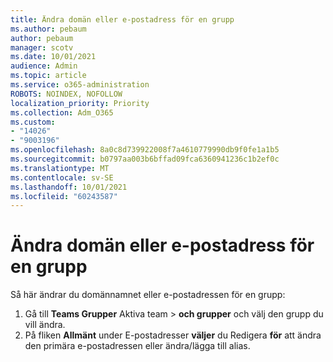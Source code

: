 ```yaml
---
title: Ändra domän eller e-postadress för en grupp
ms.author: pebaum
author: pebaum
manager: scotv
ms.date: 10/01/2021
audience: Admin
ms.topic: article
ms.service: o365-administration
ROBOTS: NOINDEX, NOFOLLOW
localization_priority: Priority
ms.collection: Adm_O365
ms.custom:
- "14026"
- "9003196"
ms.openlocfilehash: 8a0c8d739922008f7a4610779990db9f0fe1a1b5
ms.sourcegitcommit: b0797aa003b6bffad09fca6360941236c1b2ef0c
ms.translationtype: MT
ms.contentlocale: sv-SE
ms.lasthandoff: 10/01/2021
ms.locfileid: "60243587"
---
```

# <a name="change-the-domain-or-email-address-of-a-group"></a>Ändra domän eller e-postadress för en grupp

Så här ändrar du domännamnet eller e-postadressen för en grupp:

1. Gå till **Teams Grupper** Aktiva team  >  **och grupper** och välj den grupp du vill ändra.
1. På fliken **Allmänt** under E-postadresser **väljer** du Redigera **för** att ändra den primära e-postadressen eller ändra/lägga till alias.